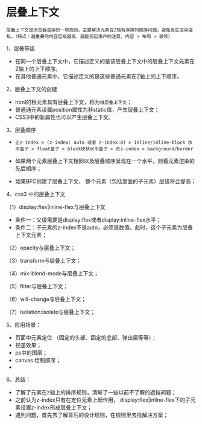 # 层叠上下文

`层叠上下文是浏览器渲染的一项规则，主要解决元素在Z轴有序排列顺序问题，避免发生渲染混乱。（特点：越重要的内容层级越高，越能引起用户的注意，内容 > 布局 > 装饰）`

1、层叠等级

- 在同一个层叠上下文中，它描述定义的是该层叠上下文中的层叠上下文元素在Z轴上的上下顺序。
- 在其他普通元素中，它描述定义的是这些普通元素在Z轴上的上下顺序。

2、层叠上下文的创建

- html的根元素<html></html>具有层叠上下文，称为`根层叠上下文`；
- 普通通元素设置position属性为非static值，产生层叠上下文；
- CSS3中的新属性也可以产生层叠上下文。

3、层叠顺序

- `正z-index > (z-index: auto 或者 z-index:0) > inline/inline-block 水平盒子 > float盒子 > block块状水平盒子 > 负z-index > background/border`

- 如果两个元素层叠上下文相同以及层叠顺序呈现在一个水平，则看元素渲染的先后顺序；

- 如果BFC创建了层叠上下文， 整个元素（包括里面的子元素）层级将会提高；


4、css3 中的层叠上下文

（1）display:flex|inline-flex与层叠上下文
 
 - 条件一：父级需要是display:flex或者display:inline-flex水平；
 - 条件二：子元素的z-index不是auto，必须是数值。此时，这个子元素为层叠上下文元素；

（2）opacity与层叠上下文；

（3）transform与层叠上下文；

（4）mix-blend-mode与层叠上下文；

（5）filter与层叠上下文；

（6）will-change与层叠上下文；

（7）isolation:isolate与层叠上下文；


5、应用场景：

- 页面中元素定位 （固定的头部、固定的底部、弹出层等等）；
- 视差效果；
- ps中的图层；
- canvas 绘制顺序；
- 

6、总结：

- 了解了元素在z轴上的排序规则，清晰了一些以前不了解的遮挡问题；
- 之前认为z-index只有在定位元素上起作用， display:flex|inline-flex下的子元素设置z-index形成层叠上下文；
- 遇到问题，首先去了解背后的设计规则，在规则里去找解决方案；






